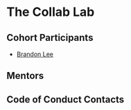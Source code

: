 # The Collab Lab

## Cohort Participants
- [Brandon Lee](https://github.com/brewswain)

## Mentors

## Code of Conduct Contacts
